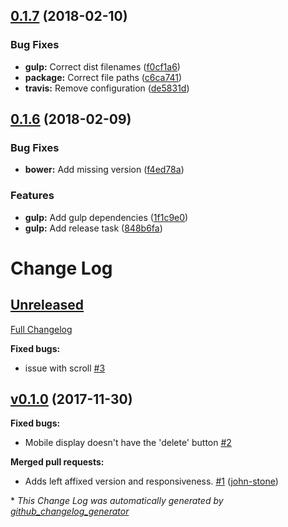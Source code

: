<a name="0.1.7"></a>
## [0.1.7](https://github.com/Wikiki/bulma-quickview/compare/0.1.6...0.1.7) (2018-02-10)


### Bug Fixes

* **gulp:** Correct dist filenames ([f0cf1a6](https://github.com/Wikiki/bulma-quickview/commit/f0cf1a6))
* **package:** Correct file paths ([c6ca741](https://github.com/Wikiki/bulma-quickview/commit/c6ca741))
* **travis:** Remove configuration ([de5831d](https://github.com/Wikiki/bulma-quickview/commit/de5831d))



<a name="0.1.6"></a>
## [0.1.6](https://github.com/Wikiki/bulma-quickview/compare/v0.1.0...v0.1.6) (2018-02-09)


### Bug Fixes

* **bower:** Add missing version ([f4ed78a](https://github.com/Wikiki/bulma-quickview/commit/f4ed78a))


### Features

* **gulp:** Add gulp dependencies ([1f1c9e0](https://github.com/Wikiki/bulma-quickview/commit/1f1c9e0))
* **gulp:** Add release task ([848b6fa](https://github.com/Wikiki/bulma-quickview/commit/848b6fa))



# Change Log

## [Unreleased](https://github.com/wikiki/bulma-quickview/tree/HEAD)

[Full Changelog](https://github.com/wikiki/bulma-quickview/compare/v0.1.0...HEAD)

**Fixed bugs:**

- issue with scroll [\#3](https://github.com/Wikiki/bulma-quickview/issues/3)

## [v0.1.0](https://github.com/wikiki/bulma-quickview/tree/v0.1.0) (2017-11-30)
**Fixed bugs:**

- Mobile display doesn't have the 'delete' button [\#2](https://github.com/Wikiki/bulma-quickview/issues/2)

**Merged pull requests:**

- Adds left affixed version and responsiveness. [\#1](https://github.com/Wikiki/bulma-quickview/pull/1) ([john-stone](https://github.com/john-stone))



\* *This Change Log was automatically generated by [github_changelog_generator](https://github.com/skywinder/Github-Changelog-Generator)*